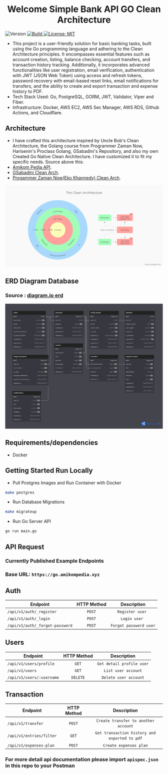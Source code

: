 <h1 align="center">Welcome Simple Bank API GO Clean Architecture</h1>
<p>
  <img alt="Version" src="https://img.shields.io/badge/version-1.0.0-blue.svg?cacheSeconds=2592000" />
  <a href="https://goreportcard.com/badge/github.com/benebobaa/amikom-bri-api" target="_blank">
    <img alt="Build" src="https://goreportcard.com/badge/github.com/benebobaa/amikom-bri-api" />
  </a>
  <a href="#" target="_blank">
    <img alt="License: MIT" src="https://img.shields.io/badge/License-MIT-yellow.svg" />
  </a>

</p>

- This project is a user-friendly solution for basic banking tasks, built using the Go programming language and adhering to the Clean Architecture principles. It encompasses essential features such as account creation, listing, balance checking, account transfers, and transaction history tracking. Additionally, it incorporates advanced functionalities like user registration, email verification, authentication with JWT (JSON Web Token) using access and refresh tokens, password recovery with email-based reset links, email notifications for transfers, and the ability to create and export transaction and expense history to PDF.
- Tech Stack Used: Go, PostgreSQL, GORM, JWT, Validator, Viper and Fiber.
- Infrastructure: Docker, AWS EC2, AWS Sec Manager, AWS RDS, Github Actions, and Cloudflare.
## Architecture
-  I have crafted this architecture inspired by Uncle Bob's Clean Architecture, the Golang course from Programmer Zaman Now, Harisenin's Proclass Golang, GSabadini's Repository, and also my own Created Go Native Clean Architecture. I have customized it to fit my specific needs. Source above this:
- [Amikom Pedia API](https://github.com/benebobaa/amikom-pedia-api).
- [GSabadini Clean Arch](https://github.com/GSabadini/go-clean-architecture).
- [Progammer Zaman Now(Eko Khannedy) Clean Arch](https://github.com/khannedy/golang-clean-architecture).

![Clean Architecture](clean.png)

## ERD Diagram Database
### Source : [diagram.io erd](https://dbdiagram.io/d/65ccfe1dac844320ae26a809)
![ERD Diagram](erd.png)

## Requirements/dependencies
- Docker


## Getting Started Run Locally

- Pull Postgres Images and Run Container with Docker

```sh
make postgres
```

- Run Database Migrations

```sh
make migrateup
```

- Run Go Server API

```sh
go run main.go
```


## API Request

### Currently Published Example Endpoints
### Base URL: `https://go.amikompedia.xyz`

## Auth
| Endpoint                                 | HTTP Method |       Description        |
|------------------------------------------|:-----------:|:------------------------:|
| `/api/v1/auth/_register`                       |   `POST`    | `Register user ` |
| `/api/v1/auth/_login`                        |   `POST`    |  `Login user `   |
| `/api/v1/auth/_forgot-password` |   `POST`    |  `Forgot password user`  |

## Users

| Endpoint                                 | HTTP Method |        Description        |
|------------------------------------------|:-----------:|:-------------------------:|
| `/api/v1/users/profile`                        |    `GET`    | `Get detail profile user` |
| `/api/v1/users`                        |    `GET`    |    `List user account`    |
| `/api/v1/users/:username` |  `DELETE`   |   `Delete user account`   |

## Transaction

| Endpoint                                 | HTTP Method |                  Description                  |
|------------------------------------------|:-----------:|:---------------------------------------------:|
| `/api/v1/transfer`                        |   `POST`    |     `Create transfer to another account`      |
| `/api/v1/entries/filter`                        |    `GET`    | `Get transaction history and exported to pdf` |
| `/api/v1/expenses-plan` |   `POST`    |            `Create expenses plan`             |

### For more detail api documentation please import `apispec.json` in this repo to your Postman

